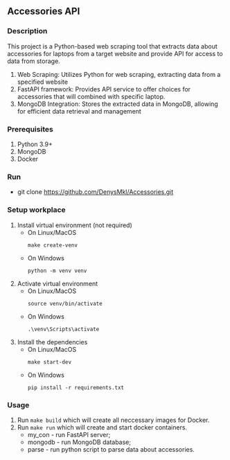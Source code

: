 ## Accessories API
### Description 
This project is a Python-based web scraping tool that extracts data about accessories for laptops from a target website and provide API for access to data from storage.
1. Web Scraping: Utilizes Python for web scraping, extracting data from a specified website
2. FastAPI framework: Provides API service to offer choices for accessories that will combined with specific laptop.
3. MongoDB Integration: Stores the extracted data in MongoDB, allowing for efficient data retrieval and management

### Prerequisites
1. Python 3.9+
2. MongoDB
3. Docker

### Run
* git clone https://github.com/DenysMkl/Accessories.git

### Setup workplace
1. Install virtual environment (not required)
   * On Linux/MacOS
     ```
     make create-venv
     ```
   * On Windows
     ```
     python -m venv venv
     ```
2. Activate virtual environment
   * On Linux/MacOS
     ```
     source venv/bin/activate
     ```
   * On Windows
     ```
     .\venv\Scripts\activate
     ```
3. Install the dependencies
   * On Linux/MacOS
     ```
     make start-dev
     ```
   * On Windows
     ```
     pip install -r requirements.txt
     ```

### Usage
  1. Run `make build` which will create all neccessary images for Docker.
  2. Run `make run` which will create and start docker containers.
     + my_con - run FastAPI server;
     + mongodb - run MongoDB database;
     + parse - run python script to parse data about accessories.

